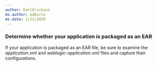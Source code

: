 ```yaml
---
author: KarlErickson
ms.author: edburns
ms.date: 1/21/2020
---
```


### Determine whether your application is packaged as an EAR

If your application is packaged as an EAR file, be sure to examine the *application.xml* and *weblogic-application.xml* files and capture their configurations.
